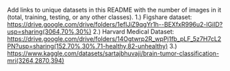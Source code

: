 Add links to unique datasets in this README with the number of images in it (total, training, testing, or any other classes). 
1.) Figshare dataset: https://drive.google.com/drive/folders/1efIJiZ9qgYr1h--BEXfxR996u2-lGiID?usp=sharing(3064,70%,30%)
2.) Harvard Medical Dataset: https://drive.google.com/drive/folders/14Ogtwrp2R_wpPj1fb_pLF_5z7H7cL2PN?usp=sharing(152,70%,30%,71-healthy,82-unhealthy)
3.) https://www.kaggle.com/datasets/sartajbhuvaji/brain-tumor-classification-mri(3264,2870,394)

